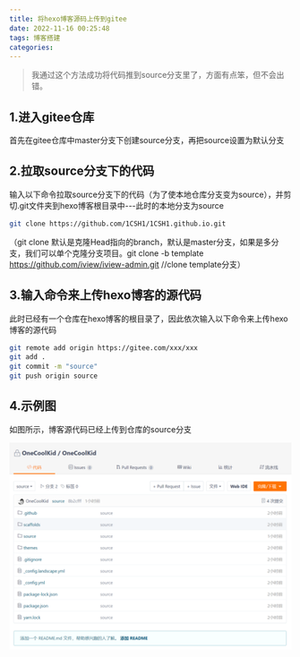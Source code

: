 ```yaml
---
title: 将hexo博客源码上传到gitee
date: 2022-11-16 00:25:48
tags: 博客搭建
categories:
---
```

>我通过这个方法成功将代码推到source分支里了，方面有点笨，但不会出错。

## 1.进入gitee仓库

首先在gitee仓库中master分支下创建source分支，再把source设置为默认分支

## 2.拉取source分支下的代码

输入以下命令拉取source分支下的代码（为了使本地仓库分支变为source），并剪切.git文件夹到hexo博客根目录中---此时的本地分支为source

```bash
git clone https://github.com/1CSH1/1CSH1.github.io.git
```

（git clone 默认是克隆Head指向的branch，默认是master分支，如果是多分支，我们可以单个克隆分支项目。git clone -b template <https://github.com/iview/iview-admin.git>  //clone template分支）

## 3.输入命令来上传hexo博客的源代码

此时已经有一个仓库在hexo博客的根目录了，因此依次输入以下命令来上传hexo博客的源代码

```bash
git remote add origin https://gitee.com/xxx/xxx
git add .
git commit -m "source"
git push origin source
```

## 4.示例图

如图所示，博客源代码已经上传到仓库的source分支

![01](img/Hexo/01.jpg)
